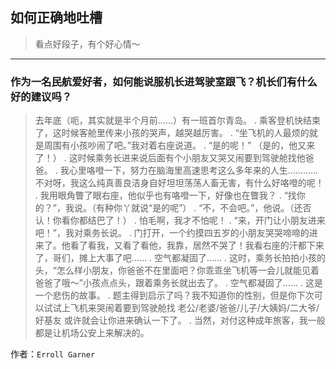 ## 如何正确地吐槽

> 看点好段子，有个好心情～


 
---

### 作为一名民航爱好者，如何能说服机长进驾驶室跟飞？机长们有什么好的建议吗？

> 去年底（呃，其实就是半个月前……）有一班首尔青岛。 . 乘客登机快结束了，这时候客舱里传来小孩的哭声，越哭越厉害。 . “坐飞机的人最烦的就是周围有小孩吵闹了吧。”我对着右座说道。 . “是的呢！” （是的，他又来了！） . 这时候乘务长进来说后面有个小朋友又哭又闹要到驾驶舱找他爸爸。 . 我心里咯噔一下，努力在脑海里高速思考这么多年来的人生…………不对呀，我这么纯真善良洁身自好坦坦荡荡人畜无害，有什么好咯噔的呢！ . 我用眼角瞥了眼右座，他似乎也有咯噔一下，好像也在瞥我？ . “找你的？”，我说。（有种你丫就说“是的呢”） . “不，不会吧。”，他说。（还否认！你看你都结巴了！） . 怕毛啊，我才不怕呢！ . “来，开门让小朋友进来吧！”，我对乘务长说。 . 门打开，一个约摸四五岁的小朋友哭哭啼啼的进来了。他看了看我，又看了看他，我靠，居然不哭了！我看右座的汗都下来了，哥们，摊上大事了吧…… . 空气都凝固了…… . 这时，乘务长拍拍小孩的头，“怎么样小朋友，你爸爸不在里面吧？你乖乖坐飞机等一会儿就能见着爸爸了哦～”小孩点点头，跟着乘务长就出去了。 . 空气都凝固了…… . 这是一个悲伤的故事。 . 题主得到启示了吗？我不知道你的性别，但是你下次可以试试上飞机来哭闹着要到驾驶舱找 老公/老婆/爸爸/儿子/大姨妈/二大爷/好基友 或许就会让你进来确认一下了。 . 当然，对付这种成年旅客，我一般都是让机场公安上来解决的。


作者：`Erroll Garner`